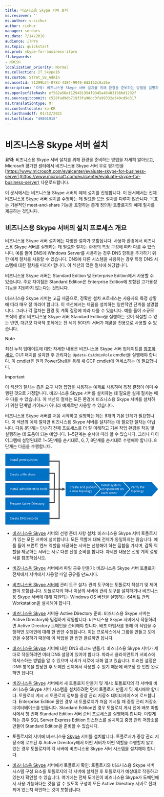 ```yaml
---
title: 비즈니스용 Skype 서버 설치
ms.reviewer: ''
ms.author: v-cichur
author: cichur
manager: serdars
ms.date: 7/14/2018
audience: ITPro
ms.topic: quickstart
ms.prod: skype-for-business-itpro
f1.keywords:
- NOCSH
localization_priority: Normal
ms.collection: IT_Skype16
ms.custom: Strat_SB_Admin
ms.assetid: 71299b34-8783-4384-9949-0d3162c8a36e
description: '요약: 비즈니스용 Skype 서버 설치를 위해 환경을 준비하는 방법을 설명하는 문서입니다. Microsoft 평가판 센터에서 비즈니스용 Skype 서버 무료 평가판을 https://www.microsoft.com/evalcenter/evaluate-skype-for-business-server 다운로드합니다.'
ms.openlocfilehash: ef562a56e1129481954f9345a46483156bd1202f
ms.sourcegitcommit: c528fad9db719f3fa96dc3fa99332a349cd9d317
ms.translationtype: MT
ms.contentlocale: ko-KR
ms.lasthandoff: 01/12/2021
ms.locfileid: "49801918"
---
```

# <a name="install-skype-for-business-server"></a>비즈니스용 Skype 서버 설치
 
**요약:** 비즈니스용 Skype 서버 설치를 위해 환경을 준비하는 방법을 자세히 알아보고, Microsoft 평가판 센터에서 비즈니스용 Skype 서버 무료 평가판을 [https://www.microsoft.com/evalcenter/evaluate-skype-for-business-server](https://www.microsoft.com/evalcenter/evaluate-skype-for-business-server) 다운로드합니다.
  
이 문서에서는 비즈니스용 Skype 서버의 예제 설치를 진행합니다. 이 문서에서는 전체 비즈니스용 Skype 서버 설치를 수행하는 데 필요한 모든 절차를 다루지 않습니다. 목표는 기본적인 meet-and-share 기능을 포함하는 좁게 정의된 토폴로지의 예제 절차를 제공하는 것입니다.
  
## <a name="overview-of-the-install-process-for-skype-for-business-server"></a>비즈니스용 Skype 서버의 설치 프로세스 개요

비즈니스용 Skype 서버 설치에는 다양한 절차가 포함됩니다. 사용자 환경에서 비즈니스용 Skype 서버를 실행하는 데 필요한 절차는 환경의 특정 구성에 따라 다를 수 있습니다. 예를 들어 DNS에 Windows Server를 사용하는 경우 DNS 항목을 추가하기 위한 예제 절차를 사용할 수 있습니다. DNS에 다른 시스템을 사용하는 경우 특정 DNS 시스템에 대한 절차를 따라야 합니다. 이 섹션의 많은 절차에 해당합니다.
  
비즈니스용 Skype 서버는 Standard Edition 및 Enterprise Edition에서 사용할 수 있습니다. 주요 차이점은 Standard Edition은 Enterprise Edition에 포함된 고가용성 기능을 지원하지 않는다는 것입니다. 
  
비즈니스용 Skype 서버는 고급 제품으로, 정확한 설치 프로세스는 사용자의 특정 상황에 따라 매우 잘 따라야 합니다. 이 섹션에서는 제품을 설치하는 일반적인 단계를 설명합니다. 그러나 각 절차는 환경 및 계획 결정에 따라 다를 수 있습니다. 예를 들어 소규모 조직의 경우 비즈니스용 Skype 서버 Standard Edition을 실행하는 것이 적절할 수 있는 반면, 대규모 다국적 조직에는 전 세계 50대의 서버가 제품을 전용으로 사용할 수 있습니다.
  
> [!NOTE]
> 최신 누적 업데이트에 대한 자세한 내용은 비즈니스용 Skype 서버 업데이트를 [참조하세요.](https://support.microsoft.com/kb/3061064) CU1 패치를 설치한 후 관리자는  `Update-CsAdminRole` cmdlet을 실행해야 합니다. 이 cmdlet은 원격 PowerShell을 통해 새 GCP cmdlet에 액세스하는 데 필요합니다.
  
> [!IMPORTANT]
> 이 섹션의 절차는 좁은 요구 사항 집합을 사용하는 예제로 사용하며 특정 결정이 이미 수행된 것으로 가정합니다. 비즈니스용 Skype 서버를 설치하는 데 필요한 실제 절차는 매우 다를 수 있습니다. 이 섹션의 절차는 모든 환경에 비즈니스용 Skype 서버를 설치하기 위한 단계별 가이드가 아니라 예제로만 사용할 수 있습니다. 
  
비즈니스용 Skype 서버를 처음 시작하고 실행하는 데는 8개의 기본 단계가 필요합니다. 이 섹션의 예제 절차만 비즈니스용 Skype 서버를 설치하는 데 필요한 절차는 아닙니다. 다음 8단계는 단순히 전체 프로세스를 더 잘 이해하고 기본 작업 환경을 작동 및 실행하는 데 도움이 되는 예입니다. 1~5단계는 순서에 따라 할 수 있습니다. 그러나 다이어그램에 설명된대로 1~5단계를 순서대로, 6, 7, 8단계를 순서대로 수행해야 합니다. 8단계는 다음을 수행합니다.
  
![설치 프로세스 개요.](../../media/b1a59b39-a7f0-4781-ac4d-2dfef7ca3700.png)
  
- [비즈니스용 Skype](install-prerequisites.md) 서버의 선행 준비 사항 설치: 비즈니스용 Skype 서버 토폴로지가 있는 모든 서버에 설치합니다. 모든 역할에 대해 전제가 동일하지는 않습니다. 예를 들어 프런트 엔드 역할을 제공하는 서버는 선행해야 하는 집합을 가지며, 감독 역할을 제공하는 서버는 서로 다른 선행 준비를 합니다. 자세한 내용은 선행 계획 설명서를 참조하십시오.
    
- [비즈니스용 Skype](create-a-file-share.md) 서버에서 파일 공유 만들기: 비즈니스용 Skype 서버 토폴로지 전체에서 서버에서 사용할 파일 공유를 만드시다.
    
- [비즈니스용 Skype 서버에](install-administrative-tools.md) 관리 도구 설치: 관리 도구에는 토폴로지 작성기 및 제어판이 포함됩니다. 토폴로지의 하나 이상의 서버에 관리 도구를 설치하거나 비즈니스용 Skype 서버에 대해 지원되는 Windows OS 버전을 실행하는 64비트 관리 Workstation을 설치해야 합니다.
    
- [비즈니스용 Skype](prepare-active-directory.md) 서버용 Active Directory 준비: 비즈니스용 Skype 서버는 Active Directory와 밀접하게 작동합니다. 비즈니스용 Skype 서버에서 작동하려면 Active Directory 도메인을 준비해야 합니다. 배포 마법사를 통해 이 작업을 수행하면 도메인에 대해 한 번만 수행됩니다. 이는 프로세스에서 그룹을 만들고 도메인을 수정하기 때문에 이 작업을 한 번만 완료하면 됩니다.
    
- [비즈니스용 Skype](create-dns-records.md) 서버에 대한 DNS 레코드 만들기: 비즈니스용 Skype 서버가 제대로 작동하려면 여러 DNS 설정이 있어야 합니다. 따라서 클라이언트가 서비스에 액세스하는 방법을 알 수 있으며 서버가 서로에 대해 알고 있습니다. 이러한 설정은 DNS 항목을 할당한 후 도메인 전체에서 사용할 수 있기 때문에 배포당 한 번만 완료하면 됩니다.
    
- [비즈니스용 Skype](create-and-publish-new-topology.md) 서버에서 새 토폴로지 만들기 및 게시: 토폴로지의 각 서버에 비즈니스용 Skype 서버 시스템을 설치하려면 먼저 토폴로지 만들기 및 게시해야 합니다. 토폴로지 게시 시 토폴로지 정보를 중앙 관리 저장소 데이터베이스에 로드합니다. Enterprise Edition 풀인 경우 새 토폴로지가 처음 게시될 때 중앙 관리 저장소 데이터베이스를 만듭니다. Standard Edition인 경우 토폴로지 게시 전에 배포 마법사에서 첫 번째 Standard Edition 서버 준비 프로세스를 실행해야 합니다. 이렇게 하는 경우 SQL Server Express Edition 인스턴스를 설치하고 중앙 관리 저장소를 만들어 Standard Edition을 준비할 수 있습니다.
    
- 토폴로지의 서버에 비즈니스용 [Skype](install-skype-for-business-server.md) 서버를 설치합니다. 토폴로지가 중앙 관리 저장소에 로드된 후 Active Directory에서 어떤 서버가 어떤 역할을 수행할지 알고 있는 경우 토폴로지의 각 서버에 비즈니스용 Skype 서버 시스템을 설치해야 합니다.
    
- [비즈니스용 Skype](verify-the-topology.md) 서버에서 토폴로지 확인: 토폴로지와 비즈니스용 Skype 서버 시스템 구성 요소를 토폴로지의 각 서버에 설치한 후 토폴로지가 예상대로 작동하고 있는지 확인할 수 있습니다. 여기에는 전체 도메인이 비즈니스용 Skype가 도메인에서 사용 가능하다는 것을 알 수 있도록 구성이 모든 Active Directory 서버로 전파되어 있는지 확인하는 것이 포함됩니다.
    

